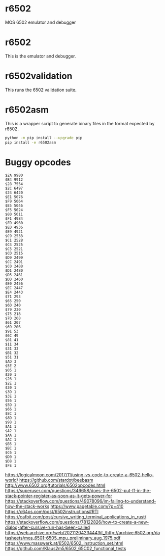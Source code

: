 # r6502

MOS 6502 emulator and debugger


# r6502

This is the emulator and debugger.

# r6502validation

This runs the 6502 validation suite.

# r6502asm

This is a wrapper script to generate binary files in the format expected
by r6502.

```bash
python -m pip install --upgrade pip
pip install -e r6502asm
```

# Buggy opcodes

```
$2A 9980
$B4 9912
$28 7554
$2C 6497
$24 6420
$E1 5076
$F9 5064
$E5 5046
$F5 5024
$80 5011
$F1 4984
$FD 4960
$ED 4936
$E9 4921
$C9 2533
$C1 2528
$C4 2525
$C5 2521
$CD 2515
$D9 2499
$CC 2491
$C0 2488
$D1 2480
$D5 2461
$DD 2460
$E0 2456
$EC 2447
$E4 2443
$71 293
$65 250
$6D 240
$79 230
$75 218
$7D 208
$61 207
$69 206
$91 53
$6C 49
$81 41
$11 34
$31 33
$B1 32
$51 31
$AD 3
$5E 2
$05 1
$20 1
$26 1
$2E 1
$30 1
$3D 1
$3E 1
$56 1
$5D 1
$66 1
$8C 1
$8D 1
$98 1
$A1 1
$A2 1
$AA 1
$AC 1
$B5 1
$BC 1
$C6 1
$D0 1
$D8 1
$FE 1
```

https://logicalmoon.com/2017/11/using-vs-code-to-create-a-6502-hello-world/
https://github.com/stardot/beebasm
http://www.6502.org/tutorials/6502opcodes.html
https://superuser.com/questions/346658/does-the-6502-put-ff-in-the-stack-pointer-register-as-soon-as-it-gets-power-for
https://stackoverflow.com/questions/49078096/im-failing-to-understand-how-the-stack-works
https://www.pagetable.com/?p=410
https://c64os.com/post/6502instructions#RTI
https://cafbit.com/post/cursive_writing_terminal_applications_in_rust/
https://stackoverflow.com/questions/78122826/how-to-create-a-new-dialog-after-cursive-run-has-been-called
https://web.archive.org/web/20211204234443if_/http://archive.6502.org/datasheets/mos_6501-6505_mpu_preliminary_aug_1975.pdf
https://www.masswerk.at/6502/6502_instruction_set.html
https://github.com/Klaus2m5/6502_65C02_functional_tests
